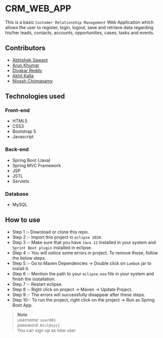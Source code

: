 # CRM_WEB_APP
This is a basic `Customer Relationship Management` Web Application which allows the user to register, login, logout, save and retrieve data regarding his/her leads, contacts, accounts, opportunities, cases, tasks and events.

## Contributors
- [Abhishek Sawant](https://github.com/abhisheksawant807)
- [Arun Khumar](https://github.com/arunuj14)
- [Divakar Reddy](https://github.com/divakarReddy082)
- [Akhil Kalla](https://github.com/Ackerman143)
- [Nivash Chinnasamy](https://github.com/Nivash1025)

## Technologies used

### Front-end
- HTML5
- CSS3
- Bootstrap 5
- Javascript

### Back-end
- Spring Boot (Java)
- Spring MVC Framework
- JSP
- JSTL
- Servlets

### Database
- MySQL


## How to use

- Step 1 :- Download or clone this repo.
- Step 2 :- Import this project in `eclipse 2020`.
- Step 3 :- Make sure that you have `Java 11` installed in your system and `Sprint Boot plugin` installed in eclipse.
- Step 4 :- You will notice some errors in project. To remove those, follow the below steps.
- Step 5 :- Go to Maven Dependencies -> Double click on `Lombok` jar to install it.
- Step 6 :- Mention the path to your `eclipse.exe` file in your system and finish the installation.
- Step 7 :- Restart eclipse.
- Step 8 :- Right click on project -> Maven -> Update Project.
- Step 9 :- The errors will successfully disappear after these steps.
- Step 10:- To run the project, right click on the project -> Run as Spring Boot App.

> **Note**
> <br> *username*: `user001`
> <br> *password*: `Atul@xyz1`
> <br>You can sign up as new user
